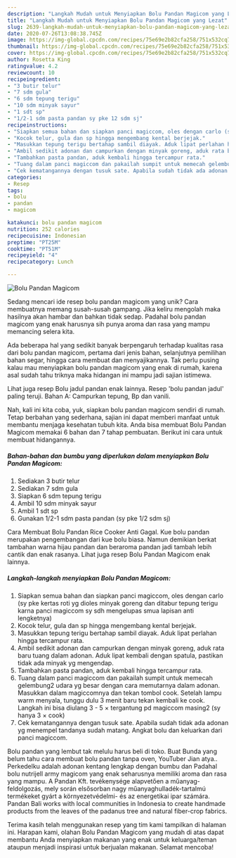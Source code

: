 ```yaml
---
description: "Langkah Mudah untuk Menyiapkan Bolu Pandan Magicom yang Lezat"
title: "Langkah Mudah untuk Menyiapkan Bolu Pandan Magicom yang Lezat"
slug: 2639-langkah-mudah-untuk-menyiapkan-bolu-pandan-magicom-yang-lezat
date: 2020-07-26T13:08:38.745Z
image: https://img-global.cpcdn.com/recipes/75e69e2b82cfa258/751x532cq70/bolu-pandan-magicom-foto-resep-utama.jpg
thumbnail: https://img-global.cpcdn.com/recipes/75e69e2b82cfa258/751x532cq70/bolu-pandan-magicom-foto-resep-utama.jpg
cover: https://img-global.cpcdn.com/recipes/75e69e2b82cfa258/751x532cq70/bolu-pandan-magicom-foto-resep-utama.jpg
author: Rosetta King
ratingvalue: 4.2
reviewcount: 10
recipeingredient:
- "3 butir telur"
- "7 sdm gula"
- "6 sdm tepung terigu"
- "10 sdm minyak sayur"
- "1 sdt sp"
- "1/2-1 sdm pasta pandan sy pke 12 sdm sj"
recipeinstructions:
- "Siapkan semua bahan dan siapkan panci magiccom, oles dengan carlo (sy pke kertas roti yg dioles minyak goreng dan ditabur tepung terigu karna panci magiccom sy sdh mengelupas smua lapisan anti lengketnya)"
- "Kocok telur, gula dan sp hingga mengembang kental berjejak."
- "Masukkan tepung terigu bertahap sambil diayak. Aduk lipat perlahan hingga tercampur rata."
- "Ambil sedikit adonan dan campurkan dengan minyak goreng, aduk rata baru tuang dalam adonan. Aduk lipat kembali dengan spatula, pastikan tidak ada minyak yg mengendap."
- "Tambahkan pasta pandan, aduk kembali hingga tercampur rata."
- "Tuang dalam panci magiccom dan pakailah sumpit untuk memecah gelembung2 udara yg besar dengan cara memutarnya dalam adonan. Masukkan dalam magiccomnya dan tekan tombol cook. Setelah lampu warm menyala, tunggu dulu 3 menit baru tekan kembali ke cook. Langkah ini bisa diulang 3 - 5 × tergantung pd magiccom masing2 (sy hanya 3 × cook)"
- "Cek kematangannya dengan tusuk sate. Apabila sudah tidak ada adonan yg menempel tandanya sudah matang. Angkat bolu dan keluarkan dari panci magiccom."
categories:
- Resep
tags:
- bolu
- pandan
- magicom

katakunci: bolu pandan magicom 
nutrition: 252 calories
recipecuisine: Indonesian
preptime: "PT25M"
cooktime: "PT51M"
recipeyield: "4"
recipecategory: Lunch

---
```



![Bolu Pandan Magicom](https://img-global.cpcdn.com/recipes/75e69e2b82cfa258/751x532cq70/bolu-pandan-magicom-foto-resep-utama.jpg)

Sedang mencari ide resep bolu pandan magicom yang unik? Cara membuatnya memang susah-susah gampang. Jika keliru mengolah maka hasilnya akan hambar dan bahkan tidak sedap. Padahal bolu pandan magicom yang enak harusnya sih punya aroma dan rasa yang mampu memancing selera kita.

Ada beberapa hal yang sedikit banyak berpengaruh terhadap kualitas rasa dari bolu pandan magicom, pertama dari jenis bahan, selanjutnya pemilihan bahan segar, hingga cara membuat dan menyajikannya. Tak perlu pusing kalau mau menyiapkan bolu pandan magicom yang enak di rumah, karena asal sudah tahu triknya maka hidangan ini mampu jadi sajian istimewa.

Lihat juga resep Bolu jadul pandan enak lainnya. Resep &#39;bolu pandan jadul&#39; paling teruji. Bahan A: Campurkan tepung, Bp dan vanili.


Nah, kali ini kita coba, yuk, siapkan bolu pandan magicom sendiri di rumah. Tetap berbahan yang sederhana, sajian ini dapat memberi manfaat untuk membantu menjaga kesehatan tubuh kita. Anda bisa membuat Bolu Pandan Magicom memakai 6 bahan dan 7 tahap pembuatan. Berikut ini cara untuk membuat hidangannya.

<!--inarticleads1-->

##### Bahan-bahan dan bumbu yang diperlukan dalam menyiapkan Bolu Pandan Magicom:

1. Sediakan 3 butir telur
1. Sediakan 7 sdm gula
1. Siapkan 6 sdm tepung terigu
1. Ambil 10 sdm minyak sayur
1. Ambil 1 sdt sp
1. Gunakan 1/2-1 sdm pasta pandan (sy pke 1/2 sdm sj)


Cara Membuat Bolu Pandan Rice Cooker Anti Gagal. Kue bolu pandan merupakan pengembangan dari kue bolu biasa. Namun demikian berkat tambahan warna hijau pandan dan beraroma pandan jadi tambah lebih cantik dan enak rasanya. Lihat juga resep Bolu Pandan Magicom enak lainnya. 

<!--inarticleads2-->

##### Langkah-langkah menyiapkan Bolu Pandan Magicom:

1. Siapkan semua bahan dan siapkan panci magiccom, oles dengan carlo (sy pke kertas roti yg dioles minyak goreng dan ditabur tepung terigu karna panci magiccom sy sdh mengelupas smua lapisan anti lengketnya)
1. Kocok telur, gula dan sp hingga mengembang kental berjejak.
1. Masukkan tepung terigu bertahap sambil diayak. Aduk lipat perlahan hingga tercampur rata.
1. Ambil sedikit adonan dan campurkan dengan minyak goreng, aduk rata baru tuang dalam adonan. Aduk lipat kembali dengan spatula, pastikan tidak ada minyak yg mengendap.
1. Tambahkan pasta pandan, aduk kembali hingga tercampur rata.
1. Tuang dalam panci magiccom dan pakailah sumpit untuk memecah gelembung2 udara yg besar dengan cara memutarnya dalam adonan. Masukkan dalam magiccomnya dan tekan tombol cook. Setelah lampu warm menyala, tunggu dulu 3 menit baru tekan kembali ke cook. Langkah ini bisa diulang 3 - 5 × tergantung pd magiccom masing2 (sy hanya 3 × cook)
1. Cek kematangannya dengan tusuk sate. Apabila sudah tidak ada adonan yg menempel tandanya sudah matang. Angkat bolu dan keluarkan dari panci magiccom.


Bolu pandan yang lembut tak melulu harus beli di toko. Buat Bunda yang belum tahu cara membuat bolu pandan tanpa oven, YouTuber Jian atya.. Perkedelku adalah adonan kentang lengkap dengan bumbu dan Padahal bolu nutrijell army magicom yang enak seharusnya memiliki aroma dan rasa yang mampu. A Pandan Kft. tevékenysége alapvetően a műanyag-feldolgozás, mely során elsősorban nagy műanyaghulladék-tartalmú termékeket gyárt a környezetvédelmi- és az energetikai ipar számára. Pandan Bali works with local communities in Indonesia to create handmade products from the leaves of the padanus tree and natural fiber-crop fabrics. 

Terima kasih telah menggunakan resep yang tim kami tampilkan di halaman ini. Harapan kami, olahan Bolu Pandan Magicom yang mudah di atas dapat membantu Anda menyiapkan makanan yang enak untuk keluarga/teman ataupun menjadi inspirasi untuk berjualan makanan. Selamat mencoba!
